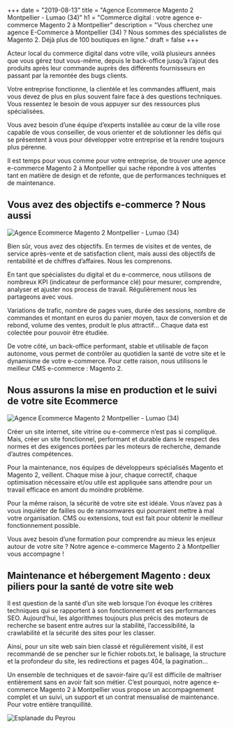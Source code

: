 +++
date = "2019-08-13"
title = "Agence Ecommerce Magento 2 Montpellier  - Lumao (34)"
h1 = "Commerce digital : votre agence e-commerce Magento 2 à Montpellier"
description = "Vous cherchez une agence E-Commerce à Montpellier (34) ? Nous sommes des spécialistes de Magento 2. Déjà plus de 100 boutiques en ligne."
draft = false
+++

<p>Acteur local du commerce digital dans votre ville, voilà plusieurs années que vous gérez tout vous-même, depuis le back-office jusqu’à l’ajout des produits après leur commande auprès des différents fournisseurs en passant par la remontée des bugs clients.</p>
<p>Votre entreprise fonctionne, la clientèle et les commandes affluent, mais vous devez de plus en plus souvent faire face à des questions techniques. Vous ressentez le besoin de vous appuyer sur des ressources plus spécialisées.</p>
<p>Vous avez besoin d’une équipe d’experts installée au cœur de la ville rose capable de vous conseiller, de vous orienter et de solutionner les défis qui se présentent à vous pour développer votre entreprise et la rendre toujours plus pérenne.</p>
<p>Il est temps pour vous comme pour votre entreprise, de trouver une agence e-commerce Magento 2 à Montpellier qui sache répondre à vos attentes tant en matière de design et de refonte, que de performances techniques et de maintenance.</p>
<h2>Vous avez des objectifs e-commerce ? Nous aussi</h2>

<img class="animate zoomIn margin-auto" src="/images/ville/paint/montpellier/1.png" alt="Agence Ecommerce Magento 2 Montpellier  - Lumao (34)" />

<p>Bien sûr, vous avez des objectifs. En termes de visites et de ventes, de service après-vente et de satisfaction client, mais aussi des objectifs de rentabilité et de chiffres d’affaires. Nous les comprenons.</p>
<p>En tant que spécialistes du digital et du e-commerce, nous utilisons de nombreux KPI (indicateur de performance clé) pour mesurer, comprendre, analyser et ajuster nos process de travail. Régulièrement nous les partageons avec vous.</p>
<p>Variations de trafic, nombre de pages vues, durée des sessions, nombre de commandes et montant en euros du panier moyen, taux de conversion et de rebond, volume des ventes, produit le plus attractif… Chaque data est colectée pour pouvoir être étudiée.</p>
<p>De votre côté, un back-office performant, stable et utilisable de façon autonome, vous permet de contrôler au quotidien la santé de votre site et le dynamisme de votre e-commerce. Pour cette raison, nous utilisons le meilleur CMS e-commerce : Magento 2.</p>
<h2>Nous assurons la mise en production et le suivi de votre site Ecommerce</h2>

<img class="animate zoomIn margin-auto" src="/images/ville/paint/montpellier/2.png" alt="Agence Ecommerce Magento 2 Montpellier  - Lumao (34)" />

<p>Créer un site internet, site vitrine ou e-commerce n’est pas si compliqué. Mais, créer un site fonctionnel, performant et durable dans le respect des normes et des exigences portées par les moteurs de recherche, demande d’autres compétences.</p>
<p>Pour la maintenance, nos équipes de développeurs spécialisés Magento et Magento 2, veillent. Chaque mise à jour, chaque correctif, chaque optimisation nécessaire et/ou utile est appliquée sans attendre pour un travail efficace en amont du moindre problème.</p>
<p>Pour la même raison, la sécurité de votre site est idéale. Vous n’avez pas à vous inquiéter de failles ou de ransomwares qui pourraient mettre à mal votre organisation. CMS ou extensions, tout est fait pour obtenir le meilleur fonctionnement possible.</p>
<p>Vous avez besoin d’une formation pour comprendre au mieux les enjeux autour de votre site ? Notre agence e-commerce Magento 2 à Montpellier vous accompagne !</p>
<h2>Maintenance et hébergement Magento : deux piliers pour la santé de votre site web</h2>
<p>Il est question de la santé d’un site web lorsque l’on évoque les critères techniques qui se rapportent à son fonctionnement et ses performances SEO. Aujourd’hui, les algorithmes toujours plus précis des moteurs de recherche se basent entre autres sur la stabilité, l’accessibilité, la crawlabilité et la sécurité des sites pour les classer.</p>
<p>Ainsi, pour un site web sain bien classé et régulièrement visité, il est recommandé de se pencher sur le fichier robots.txt, le balisage, la structure et la profondeur du site, les redirections et pages 404, la pagination… </p>
<p>Un ensemble de techniques et de savoir-faire qu’il est difficile de maîtriser entièrement sans en avoir fait son métier. C’est pourquoi, notre agence e-commerce Magento 2 à Montpellier vous propose un accompagnement complet et un suivi, un support et un contrat mensualisé de maintenance. Pour votre entière tranquillité.</p> 

<img class="animate zoomIn margin-auto" src="/images/ville/peyrou.jpg" alt="Esplanade du Peyrou" />
